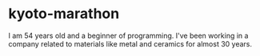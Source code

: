# kyoto-marathon
I am 54 years old and a beginner of programming.
I've been working in a company related to materials like metal and ceramics for almost 30 years.
